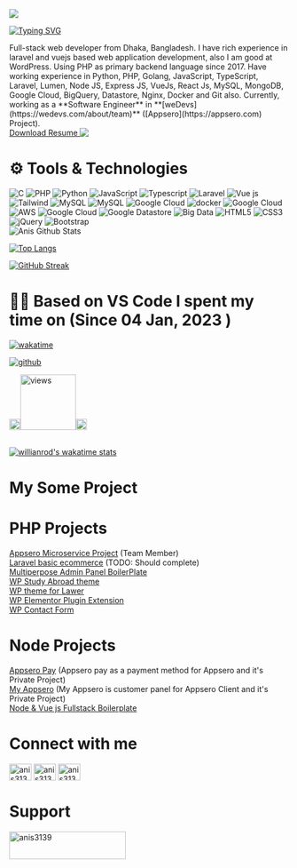 <div class="p-5 sm:p-10">
<div class="grid grid-col-1 sm:grid-cols-3  justify-between gap-5 my-5">
<div class="flex flex-col justify-center items-center">
<img class="w-48 h-48  rounded-full mb-5" src="https://avatars.githubusercontent.com/u/38912435?v=4"  />

[![Typing SVG](https://readme-typing-svg.demolab.com?font=Grenze&size=28&duration=4000&pause=2000&color=8A38D5&width=300&lines=Hi,+++I'm+Anichur+Rahaman)](https://git.io/typing-svg)

</div>
<div class="sm:col-span-2">
Full-stack web developer from Dhaka, Bangladesh. I have rich experience in laravel and vuejs based web application development, also I am good at WordPress. Using PHP as primary backend language since 2017. Have working experience in Python, PHP, Golang, JavaScript, TypeScript, Laravel, Lumen, Node JS, Express JS, VueJs, React Js, MySQL, MongoDB, Google Cloud, BigQuery, Datastore, Nginx, Docker and Git also.
Currently, working as a **Software Engineer** in **[weDevs](https://wedevs.com/about/team)** ([Appsero](https://appsero.com) Project).
<div class="flex my-5">
  <a align="bottom" class="text-blue-500" href="https://github.com/anis3139/anis3139/raw/main/anis3139.pdf" download>Download Resume </a>
  <img align="top" src="https://img.icons8.com/windows/32/000000/download--v1.png"/>
</div>
</div>
</div>

<h1 class="underline underline-offset-8 text-2xl">
⚙️ Tools & Technologies
</h1>

<div class="flex flex-wrap gap-2 my-5 sm:my-10">

<img alt="C" src="https://img.shields.io/badge/c%20-%2300599C.svg?&style=for-the-badge&logo=c&logoColor=white"/> 
<img alt="PHP" src="https://img.shields.io/badge/PHP%20-%23FF9900.svg?&style=for-the-badge&logo=php&logoColor=white"/>
<img alt="Python" src="https://img.shields.io/badge/python%20-%2314354C.svg?&style=for-the-badge&logo=python&logoColor=white"/> 
<img alt="JavaScript" src="https://img.shields.io/badge/javascript%20-%23323330.svg?&style=for-the-badge&logo=javascript&logoColor=%23F7DF1E"/>
<img alt="Typescript" src="https://img.shields.io/badge/typescript%20-%230769AD.svg?&style=for-the-badge&logo=typescript&logoColor=white"/>
<img alt="Laravel" src="https://img.shields.io/badge/laravel%20-%23563D7C.svg?&style=for-the-badge&logo=laravel&logoColor=red"/>
<img alt="Vue js" src="https://img.shields.io/badge/Vue.js-35495E?style=for-the-badge&logo=vuedotjs&logoColor=4FC08D"/>
<img alt="Tailwind" src="https://img.shields.io/badge/tailwind%20-%23563D7C.svg?&style=for-the-badge&logo=css3&logoColor=white"/>
<img alt="MySQL" src="https://img.shields.io/badge/mysql-%2300f.svg?&style=for-the-badge&logo=mysql&logoColor=white"/>
<img alt="MySQL" src="https://img.shields.io/badge/redis-%2300f.svg?&style=for-the-badge&logo=redis&logoColor=white"/>
<img alt="Google Cloud" src="https://img.shields.io/badge/ngnix%20-%2300f.svg?&style=for-the-badge&logo=Google Cloud&logoColor=white"/>
<img alt="docker" src="https://img.shields.io/badge/docker%20-%2300f.svg?&style=for-the-badge&logo=docker&logoColor=white"/>
<img alt="Google Cloud" src="https://img.shields.io/badge/VPS%20-%23563D7C.svg?&style=for-the-badge&logo=Google Cloud&logoColor=white"/>
<img alt="AWS" src="https://img.shields.io/badge/aws%20-%23FF9900.svg?&style=for-the-badge&logo=Google Cloud&logoColor=white"/>
<img alt="Google Cloud" src="https://img.shields.io/badge/google cloud%20-%ff0.svg?&style=for-the-badge&logo=Google Cloud&logoColor=white"/>
<img alt="Google Datastore" src="https://img.shields.io/badge/Google Datastore%20-%ff0.svg?&style=for-the-badge&logo=Google Cloud&logoColor=white"/>
<img alt="Big Data" src="https://img.shields.io/badge/Big Data%20-%ff0.svg?&style=for-the-badge&logo=Google Cloud&logoColor=white"/>
<img alt="HTML5" src="https://img.shields.io/badge/html5%20-%23E34F26.svg?&style=for-the-badge&logo=html5&logoColor=white"/>
<img alt="CSS3" src="https://img.shields.io/badge/css3%20-%231572B6.svg?&style=for-the-badge&logo=css3&logoColor=white"/>
<img alt="jQuery" src="https://img.shields.io/badge/jquery%20-%230769AD.svg?&style=for-the-badge&logo=jquery&logoColor=white"/>
<img alt="Bootstrap" src="https://img.shields.io/badge/bootstrap%20-%23563D7C.svg?&style=for-the-badge&logo=bootstrap&logoColor=white"/>

</div>

<div class="flex flex-wrap gap-5">
<img src="https://github-readme-stats.vercel.app/api?username=anis3139&show_icons=true&count_private=true&theme=radical" alt="Anis Github Stats"/>

[![Top Langs](https://github-readme-stats.vercel.app/api/top-langs/?username=anis3139&langs_count=5&hide=css,html&layout=compact&theme=radical&count_private=true)](https://github.com/anis3139)

[![GitHub Streak](https://github-readme-streak-stats.herokuapp.com?user=anis3139&count_private=true&theme=radical&date_format=j%20M%5B%20Y%5D&mode=weekly)](<[https://git.io/streak-stats](https://github.com/anis3139)>)

</div>

<h1 class="my-5 sm:my-10 underline underline-offset-8 text-2xl">👨‍💻 Based on VS Code I spent my time on (Since 04 Jan, 2023 )</h1>

<div class="flex flex-wrap items-center gap-3 h-10">

<div>

[![wakatime](https://wakatime.com/badge/user/6ad2a5db-a1e5-4a94-8820-104645c6ad68.svg)](https://wakatime.com/@6ad2a5db-a1e5-4a94-8820-104645c6ad68)

</div>
<div>

[![github](https://img.shields.io/github/followers/anis3139?logo=github&style=plastic)](https://github.com/anis3139?tab=followers)

</div>
<div class="flex items-center">
<img src="https://media.giphy.com/media/iY8CRBdQXODJSCERIr/giphy.gif" width="20px"><a href="https://github.com/anis3139"><img alt="views" title="Github views" src="https://komarev.com/ghpvc/?username=anis3139&style=plastic&color=blueviolet" width="100"/></a><img src="https://media.giphy.com/media/iY8CRBdQXODJSCERIr/giphy.gif" width="20px">
</div>
</div>
<br/>

[![willianrod's wakatime stats](https://github-readme-stats.vercel.app/api/wakatime?username=anis3139&layout=compact&theme=radical&count_private=true)](https://github.com/anis3139)

<h1 class="my-5 sm:my-10 underline underline-offset-8 text-center text-2xl">My Some Project</h1>
<div class=" my-10 text-black dark:text-white grid grid-cols-1 sm:grid-cols-2 gap-5">
<div>
<h1 class="text-xl mb-5 underline underline-offset-8 ">
PHP Projects
</h1>

<div >
<a  class="text-blue-700 " href="https://github.com/appsero"> Appsero Microservice Project</a> 
 (Team Member)
</div>

<div >
<a  class="text-blue-700 " href="https://github.com/anis3139/ecom-final"> Laravel basic ecommerce</a> (TODO: 
Should complete)
</div>

<div >
<a  class="text-blue-700 " href="https://github.com/anis3139/multipurpose-admin-panel-boilerplate"> 
Multiperpose Admin Panel BoilerPlate</a>
</div>

<div >
<a  class="text-blue-700 " href="https://github.com/anis3139/educulture"> WP Study Abroad theme</a>
</div>

<div >
<a  class="text-blue-700 " href="https://github.com/anis3139/jurist"> WP theme for Lawer</a>
</div>

<div >
<a  class="text-blue-700 " href="https://github.com/anis3139/atl-extension"> WP Elementor Plugin Extension</a>
</div>

<div >
<a  class="text-blue-700 " href="https://github.com/anis3139/saad_contacts"> WP Contact Form </a>
</div>

</div>
<div>
<h1 class="text-xl mb-5 underline underline-offset-8 ">
Node Projects
</h1>

<div >
<a  class="text-blue-700 " href="https://github.com/appsero/appsero-pay"> Appsero Pay</a> (Appsero pay as a 
payment method for Appsero and it's Private Project)
</div>
<div >
<a  class="text-blue-700 " href="https://github.com/appsero/my-appsero"> My Appsero</a> (My Appsero is 
customer panel for Appsero Client and it's Private Project)
</div>
<div>
<a  class="text-blue-700 " href="https://github.com/appsero/node-and-vue-fullstack-boilerplate"> Node & Vue 
js Fullstack Boilerplate</a>
</div>
</div>
</div>

<div class="flex gap-5 justify-between pb-5">
<div>

<h1 class="text-xl my-5 underline underline-offset-8 ">Connect with me</h1>

<div class="flex flex-wrap my-5 gap-4">
    <a href="https://twitter.com/anis3139" target="blank"><img align="center" src="https://raw.githubusercontent.com/rahuldkjain/github-profile-readme-generator/master/src/images/icons/Social/twitter.svg" alt="anis3139" height="30" width="40" /></a>
    <a href="https://linkedin.com/in/anis3139" target="blank"><img align="center" src="https://raw.githubusercontent.com/rahuldkjain/github-profile-readme-generator/master/src/images/icons/Social/linked-in-alt.svg" alt="anis3139" height="30" width="40" /></a>
    <a href="https://facebook.com/anis3139" target="blank"><img align="center" src="https://raw.githubusercontent.com/rahuldkjain/github-profile-readme-generator/master/src/images/icons/Social/facebook.svg" alt="anis3139" height="30" width="40" /></a>

</div>
</div>

<div>
<div>
<h1 class="my-5 text-xl underline underline-offset-8 ">Support</h1>
<a href="https://www.buymeacoffee.com/anis3139" target="_blank"> <img align="left" src="https://cdn.buymeacoffee.com/buttons/v2/default-yellow.png" height="50" width="210" alt="anis3139" /></a>
</div>

</div>
</div>

</div>
